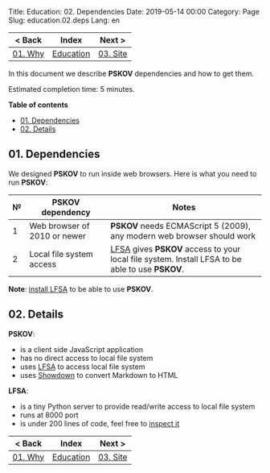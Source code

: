 Title: Education: 02. Dependencies
Date: 2019-05-14 00:00
Category: Page
Slug: education.02.deps
Lang: en

| < Back | Index | Next > |
|---|---|---|
| [01. Why][prev] | [Education][index] | [03. Site][next] |

</div><div class="contents">

In this document we describe **PSKOV** dependencies and how to get them.

Estimated completion time: 5 minutes.

**Table of contents**

* [01. Dependencies](#deps)
* [02. Details](#details)

<a name="deps"/>

## 01. Dependencies

We designed **PSKOV** to run inside web browsers. Here is what you need to run **PSKOV**:

| № | PSKOV dependency | Notes |
|---|---|---|
| 1 | Web browser of 2010 or newer | **PSKOV** needs ECMAScript 5 (2009), any modern web browser should work |
| 2 | Local file system access | [LFSA][lfsa] gives **PSKOV** access to your local file system. Install LFSA to be able to use **PSKOV**. |

**Note**: [install LFSA][lfsa] to be able to use **PSKOV**.

<a name="details"/>

## 02. Details

**PSKOV**:

* is a client side JavaScript application
* has no direct access to local file system
* uses [LFSA][lfsa] to access local file system
* uses [Showdown][showdown] to convert Markdown to HTML

**LFSA**:

* is a tiny Python server to provide read/write access to local file system
* runs at 8000 port
* is under 200 lines of code, feel free to [inspect it][lfsa-src]

</div><div class="contents">

| < Back | Index | Next > |
|---|---|---|
| [01. Why][prev] | [Education][index] | [03. Site][next] |

[index]: education.html
[prev]: education.01.why.html
[next]: education.03.site.html

[lfsa]: http://opengamestudio.org/lfsa
[lfsa-src]: https://bitbucket.org/ogstudio/local-file-system-access/src/default/local-file-system-access.py
[showdown]: https://github.com/showdownjs/showdown
